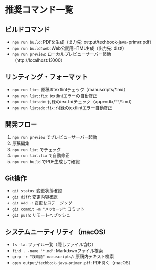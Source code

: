 # 推奨コマンド一覧

## ビルドコマンド
- `npm run build`: PDFを生成（出力先: output/techbook-java-primer.pdf）
- `npm run build4web`: Web公開用HTML生成（出力先: dist/）
- `npm run preview`: ローカルプレビューサーバー起動（http://localhost:13000）

## リンティング・フォーマット
- `npm run lint`: 原稿のtextlintチェック（manuscripts/*.md）
- `npm run lint:fix`: textlintエラーの自動修正
- `npm run lintadx`: 付録のtextlintチェック（appendix/**/*.md）
- `npm run lintadx:fix`: 付録のtextlintエラー自動修正

## 開発フロー
1. `npm run preview` でプレビューサーバー起動
2. 原稿編集
3. `npm run lint` でチェック
4. `npm run lint:fix` で自動修正
5. `npm run build` でPDF生成して確認

## Git操作
- `git status`: 変更状態確認
- `git diff`: 変更内容確認
- `git add .`: 変更をステージング
- `git commit -m "メッセージ"`: コミット
- `git push`: リモートへプッシュ

## システムユーティリティ（macOS）
- `ls -la`: ファイル一覧（隠しファイル含む）
- `find . -name "*.md"`: Markdownファイル検索
- `grep -r "検索語" manuscripts/`: 原稿内テキスト検索
- `open output/techbook-java-primer.pdf`: PDF開く（macOS）